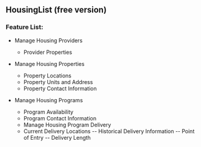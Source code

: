 ## HousingList (free version)

### Feature List:


  * Manage Housing Providers
    - Provider Properties
  
  * Manage Housing Properties
    - Property Locations
    - Property Units and Address
    - Property Contact Information

  * Manage Housing Programs
    - Program Availability
    - Program Contact Information
    - Manage Housing Program Delivery
    -  Current Delivery Locations
    -- Historical Delivery Information
    -- Point of Entry
    -- Delivery Length
